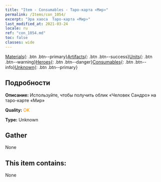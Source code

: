 ```yaml
---
title: "Item - Consumables - Таро-карта «Мир»"
permalink: /Items/con_1054/
excerpt: "Эра хаоса  Таро-карта «Мир»"
last_modified_at: 2021-03-24
locale: ru
ref: "con_1054.md"
toc: false
classes: wide
---
```

 [Materials](/ru/Items/){: .btn .btn--primary}[Artifacts](/ru/Items/Artifacts/){: .btn .btn--success}[Units](/ru/Items/Units/){: .btn .btn--warning}[Heroes](/ru/Items/Heroes/){: .btn .btn--danger}[Consumables](/ru/Items/Consumables/){: .btn .btn--info}[Unknown](/ru/Items/Unknown/){: .btn .btn--primary}

## Подробности
 **Описание:** Используйте, чтобы получить облик «Человек Сандро» на таро-карте «Мир»

 **Quality:** <span style="color: #FF8C00">OK</span>

 **Type:** Unknown

## Gather

  None

## This item contains:

  None

